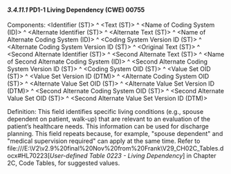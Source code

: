 #### *3.4.11.1* PD1-1 Living Dependency (CWE) 00755

Components: &lt;Identifier (ST)> ^ &lt;Text (ST)> ^ &lt;Name of Coding System (ID)> ^ &lt;Alternate Identifier (ST)> ^ &lt;Alternate Text (ST)> ^ &lt;Name of Alternate Coding System (ID)> ^ &lt;Coding System Version ID (ST)> ^ &lt;Alternate Coding System Version ID (ST)> ^ &lt;Original Text (ST)> ^ &lt;Second Alternate Identifier (ST)> ^ &lt;Second Alternate Text (ST)> ^ &lt;Name of Second Alternate Coding System (ID)> ^ &lt;Second Alternate Coding System Version ID (ST)> ^ &lt;Coding System OID (ST)> ^ &lt;Value Set OID (ST)> ^ &lt;Value Set Version ID (DTM)> ^ &lt;Alternate Coding System OID (ST)> ^ &lt;Alternate Value Set OID (ST)> ^ &lt;Alternate Value Set Version ID (DTM)> ^ &lt;Second Alternate Coding System OID (ST)> ^ &lt;Second Alternate Value Set OID (ST)> ^ &lt;Second Alternate Value Set Version ID (DTM)>

Definition: This field identifies specific living conditions (e.g., spouse dependent on patient, walk-up) that are relevant to an evaluation of the patient’s healthcare needs. This information can be used for discharge planning. This field repeats because, for example, "spouse dependent" and "medical supervision required" can apply at the same time. Refer to file:///E:\V2\v2.9%20final%20Nov%20from%20Frank\V29_CH02C_Tables.docx#HL70223[_User-defined Table 0223 - Living Dependency_] in Chapter 2C, Code Tables, for suggested values.
